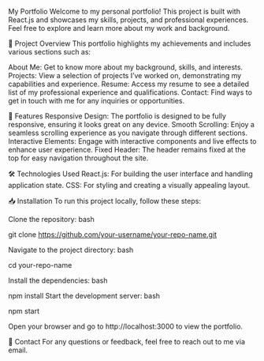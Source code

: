 My Portfolio
Welcome to my personal portfolio! This project is built with React.js and showcases my skills, projects, and professional experiences. Feel free to explore and learn more about my work and background.

📁 Project Overview
This portfolio highlights my achievements and includes various sections such as:

About Me: Get to know more about my background, skills, and interests.
Projects: View a selection of projects I’ve worked on, demonstrating my capabilities and experience.
Resume: Access my resume to see a detailed list of my professional experience and qualifications.
Contact: Find ways to get in touch with me for any inquiries or opportunities.

🚀 Features
Responsive Design: The portfolio is designed to be fully responsive, ensuring it looks great on any device.
Smooth Scrolling: Enjoy a seamless scrolling experience as you navigate through different sections.
Interactive Elements: Engage with interactive components and live effects to enhance user experience.
Fixed Header: The header remains fixed at the top for easy navigation throughout the site.

🛠 Technologies Used
React.js: For building the user interface and handling application state.
CSS: For styling and creating a visually appealing layout.

📥 Installation
To run this project locally, follow these steps:

Clone the repository:
bash

git clone https://github.com/your-username/your-repo-name.git

Navigate to the project directory:
bash

cd your-repo-name

Install the dependencies:
bash

npm install
Start the development server:
bash

npm start

Open your browser and go to http://localhost:3000 to view the portfolio.

💬 Contact
For any questions or feedback, feel free to reach out to me via email.

